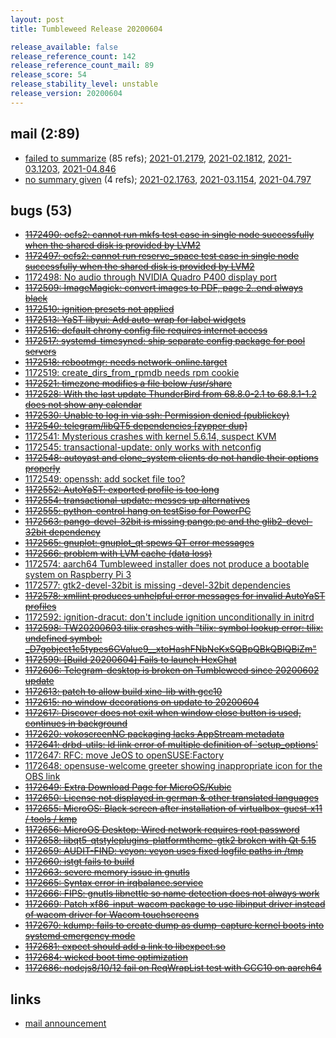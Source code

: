 ```yaml
---
layout: post
title: Tumbleweed Release 20200604

release_available: false
release_reference_count: 142
release_reference_count_mail: 89
release_score: 54
release_stability_level: unstable
release_version: 20200604
---
```


## mail (2:89)

- [failed to summarize](https://lists.opensuse.org/opensuse-factory/2020-06/msg00109.html) (85 refs); [2021-01.2179](https://github.com/boombatower/tumbleweed-review/issues/10), [2021-02.1812](https://github.com/boombatower/tumbleweed-review/issues/10), [2021-03.1203](https://github.com/boombatower/tumbleweed-review/issues/10), [2021-04.846](https://github.com/boombatower/tumbleweed-review/issues/10)
- [no summary given](https://github.com/boombatower/tumbleweed-review/issues/10) (4 refs); [2021-02.1763](https://github.com/boombatower/tumbleweed-review/issues/10), [2021-03.1154](https://github.com/boombatower/tumbleweed-review/issues/10), [2021-04.797](https://github.com/boombatower/tumbleweed-review/issues/10)

## bugs (53)

<!--more-->

- ~~[1172490: ocfs2: cannot run mkfs test case in single node successfully when the shared disk is provided by LVM2](https://bugzilla.opensuse.org/show_bug.cgi?id=1172490)~~
- ~~[1172497: ocfs2: cannot run reserve_space test case in single node successfully when the shared disk is provided by LVM2](https://bugzilla.opensuse.org/show_bug.cgi?id=1172497)~~
- [1172498: No audio through NVIDIA Quadro P400 display port](https://bugzilla.opensuse.org/show_bug.cgi?id=1172498)
- ~~[1172509: ImageMagick: convert images to PDF, page 2..end always black](https://bugzilla.opensuse.org/show_bug.cgi?id=1172509)~~
- ~~[1172510: ignition presets not applied](https://bugzilla.opensuse.org/show_bug.cgi?id=1172510)~~
- ~~[1172513: YaST libyui: Add auto-wrap for label widgets](https://bugzilla.opensuse.org/show_bug.cgi?id=1172513)~~
- ~~[1172516: default chrony config file requires internet access](https://bugzilla.opensuse.org/show_bug.cgi?id=1172516)~~
- ~~[1172517: systemd-timesyncd: ship separate config package for pool servers](https://bugzilla.opensuse.org/show_bug.cgi?id=1172517)~~
- ~~[1172518: rebootmgr: needs network-online.target](https://bugzilla.opensuse.org/show_bug.cgi?id=1172518)~~
- [1172519: create_dirs_from_rpmdb needs rpm cookie](https://bugzilla.opensuse.org/show_bug.cgi?id=1172519)
- ~~[1172521: timezone modifies a file below /usr/share](https://bugzilla.opensuse.org/show_bug.cgi?id=1172521)~~
- ~~[1172528: With the last update ThunderBird from 68.8.0-2.1 to 68.8.1-1.2 does not show any calendar](https://bugzilla.opensuse.org/show_bug.cgi?id=1172528)~~
- ~~[1172530: Unable to log in via ssh: Permission denied (publickey)](https://bugzilla.opensuse.org/show_bug.cgi?id=1172530)~~
- ~~[1172540: telegram/libQT5 dependencies \[zypper dup\]](https://bugzilla.opensuse.org/show_bug.cgi?id=1172540)~~
- [1172541: Mysterious crashes with kernel 5.6.14, suspect KVM](https://bugzilla.opensuse.org/show_bug.cgi?id=1172541)
- [1172545: transactional-update: only works with netconfig](https://bugzilla.opensuse.org/show_bug.cgi?id=1172545)
- ~~[1172548: autoyast and clone_system clients do not handle their options properly](https://bugzilla.opensuse.org/show_bug.cgi?id=1172548)~~
- [1172549: openssh: add socket file too?](https://bugzilla.opensuse.org/show_bug.cgi?id=1172549)
- ~~[1172552: AutoYaST: exported profile is too long](https://bugzilla.opensuse.org/show_bug.cgi?id=1172552)~~
- ~~[1172554: transactional-update: messes up alternatives](https://bugzilla.opensuse.org/show_bug.cgi?id=1172554)~~
- ~~[1172555: python-control hang on testSiso for PowerPC](https://bugzilla.opensuse.org/show_bug.cgi?id=1172555)~~
- ~~[1172563: pango-devel-32bit is missing pango.pc and the glib2-devel-32bit dependency](https://bugzilla.opensuse.org/show_bug.cgi?id=1172563)~~
- ~~[1172565: gnuplot: gnuplot_qt spews QT error messages](https://bugzilla.opensuse.org/show_bug.cgi?id=1172565)~~
- ~~[1172566: problem with LVM cache (data loss)](https://bugzilla.opensuse.org/show_bug.cgi?id=1172566)~~
- [1172574: aarch64 Tumbleweed installer does not produce a bootable system on Raspberry Pi 3](https://bugzilla.opensuse.org/show_bug.cgi?id=1172574)
- [1172577: gtk2-devel-32bit is missing -devel-32bit dependencies](https://bugzilla.opensuse.org/show_bug.cgi?id=1172577)
- ~~[1172578: xmllint produces unhelpful error messages for invalid AutoYaST profiles](https://bugzilla.opensuse.org/show_bug.cgi?id=1172578)~~
- [1172592: ignition-dracut: don't include ignition unconditionally in initrd](https://bugzilla.opensuse.org/show_bug.cgi?id=1172592)
- ~~[1172598: TW20200603 tilix crashes with "tilix: symbol lookup error: tilix: undefined symbol: _D7gobject1c5types6GValue9__xtoHashFNbNeKxSQBpQBkQBlQBiZm"](https://bugzilla.opensuse.org/show_bug.cgi?id=1172598)~~
- ~~[1172599: \[Build 20200604\] Fails to launch HexChat](https://bugzilla.opensuse.org/show_bug.cgi?id=1172599)~~
- ~~[1172606: Telegram-desktop is broken on Tumbleweed since 20200602 update](https://bugzilla.opensuse.org/show_bug.cgi?id=1172606)~~
- ~~[1172613: patch to allow build xine-lib with gcc10](https://bugzilla.opensuse.org/show_bug.cgi?id=1172613)~~
- ~~[1172615: no window decorations on update to 20200604](https://bugzilla.opensuse.org/show_bug.cgi?id=1172615)~~
- ~~[1172617: Discover does not exit when window close button is used, continues in background](https://bugzilla.opensuse.org/show_bug.cgi?id=1172617)~~
- ~~[1172620: vokoscreenNG packaging lacks AppStream metadata](https://bugzilla.opensuse.org/show_bug.cgi?id=1172620)~~
- ~~[1172641: drbd-utils: ld link error of multiple definition of `setup_options'](https://bugzilla.opensuse.org/show_bug.cgi?id=1172641)~~
- [1172647: RFC: move JeOS to openSUSE:Factory](https://bugzilla.opensuse.org/show_bug.cgi?id=1172647)
- [1172648: opensuse-welcome greeter showing inappropriate icon for the OBS link](https://bugzilla.opensuse.org/show_bug.cgi?id=1172648)
- ~~[1172649: Extra Download Page for MicroOS/Kubic](https://bugzilla.opensuse.org/show_bug.cgi?id=1172649)~~
- ~~[1172650: License not displayed in german & other translated languages](https://bugzilla.opensuse.org/show_bug.cgi?id=1172650)~~
- ~~[1172655: MicroOS: Black screen after installation of virtualbox-guest-x11 / tools / kmp](https://bugzilla.opensuse.org/show_bug.cgi?id=1172655)~~
- ~~[1172656: MicroOS Desktop: Wired network requires root password](https://bugzilla.opensuse.org/show_bug.cgi?id=1172656)~~
- ~~[1172658: libqt5-qtstyleplugins-platformtheme-gtk2 broken with Qt 5.15](https://bugzilla.opensuse.org/show_bug.cgi?id=1172658)~~
- ~~[1172659: AUDIT-FIND: veyon: veyon uses fixed logfile paths in /tmp](https://bugzilla.opensuse.org/show_bug.cgi?id=1172659)~~
- ~~[1172660: istgt fails to build](https://bugzilla.opensuse.org/show_bug.cgi?id=1172660)~~
- ~~[1172663: severe memory issue in gnutls](https://bugzilla.opensuse.org/show_bug.cgi?id=1172663)~~
- ~~[1172665: Syntax error in irqbalance.service](https://bugzilla.opensuse.org/show_bug.cgi?id=1172665)~~
- ~~[1172666: FIPS: gnutls libnettle so name detection does not always work](https://bugzilla.opensuse.org/show_bug.cgi?id=1172666)~~
- ~~[1172669: Patch xf86-input-wacom package to use libinput driver instead of wacom driver for Wacom touchscreens](https://bugzilla.opensuse.org/show_bug.cgi?id=1172669)~~
- ~~[1172670: kdump: fails to create dump as dump-capture kernel boots into systemd emergency mode](https://bugzilla.opensuse.org/show_bug.cgi?id=1172670)~~
- ~~[1172681: expect should add a link to libexpect.so](https://bugzilla.opensuse.org/show_bug.cgi?id=1172681)~~
- ~~[1172684: wicked boot time optimization](https://bugzilla.opensuse.org/show_bug.cgi?id=1172684)~~
- ~~[1172686: nodejs8/10/12 fail on ReqWrapList test with GCC10 on aarch64](https://bugzilla.opensuse.org/show_bug.cgi?id=1172686)~~



## links

- [mail announcement](https://github.com/boombatower/tumbleweed-review/issues/10)
